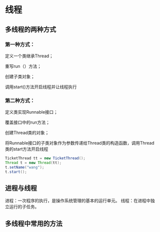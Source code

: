 # 线程
## 多线程的两种方式
### 第一种方式：
定义一个类继承Thread；

重写run（）方法；

创建子类对象；

调用start()方法开启线程并让线程执行
### 第二种方式：
定义类实现Runnable接口；

覆盖接口中的run方法；

创建Thread类的对象；

将Runnable接口的子类对象作为参数传递给Thread类的构造函数，调用Thread类的start方法开启线程
```java
TicketThread tt = new TicketThread();
Thread t = new Thread(tt);
t.setName("wang");
t.start();
```
## 进程与线程
进程：一次程序的执行，是操作系统管理的基本的运行单元。
线程：在进程中独立运行的子任务。

## 多线程中常用的方法











